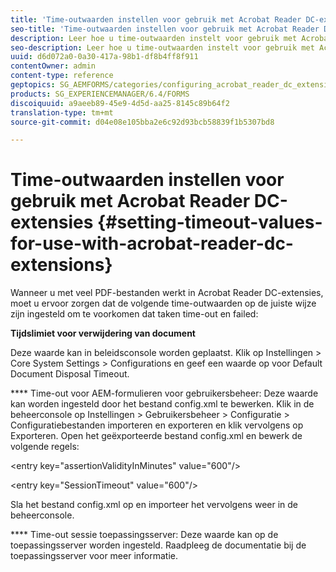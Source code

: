 ```yaml
---
title: 'Time-outwaarden instellen voor gebruik met Acrobat Reader DC-extensies '
seo-title: 'Time-outwaarden instellen voor gebruik met Acrobat Reader DC-extensies '
description: Leer hoe u time-outwaarden instelt voor gebruik met Acrobat Reader DC-extensies.
seo-description: Leer hoe u time-outwaarden instelt voor gebruik met Acrobat Reader DC-extensies.
uuid: d6d072a0-0a30-417a-98b1-df8b4ff8f911
contentOwner: admin
content-type: reference
geptopics: SG_AEMFORMS/categories/configuring_acrobat_reader_dc_extensions
products: SG_EXPERIENCEMANAGER/6.4/FORMS
discoiquuid: a9aeeb89-45e9-4d5d-aa25-8145c89b64f2
translation-type: tm+mt
source-git-commit: d04e08e105bba2e6c92d93bcb58839f1b5307bd8

---
```



# Time-outwaarden instellen voor gebruik met Acrobat Reader DC-extensies {#setting-timeout-values-for-use-with-acrobat-reader-dc-extensions}

Wanneer u met veel PDF-bestanden werkt in Acrobat Reader DC-extensies, moet u ervoor zorgen dat de volgende time-outwaarden op de juiste wijze zijn ingesteld om te voorkomen dat taken time-out en failed:

**Tijdslimiet voor verwijdering van document**

Deze waarde kan in beleidsconsole worden geplaatst. Klik op Instellingen > Core System Settings > Configurations en geef een waarde op voor Default Document Disposal Timeout.

**** Time-out voor AEM-formulieren voor gebruikersbeheer: Deze waarde kan worden ingesteld door het bestand config.xml te bewerken. Klik in de beheerconsole op Instellingen > Gebruikersbeheer > Configuratie > Configuratiebestanden importeren en exporteren en klik vervolgens op Exporteren. Open het geëxporteerde bestand config.xml en bewerk de volgende regels:

&lt;entry key=&quot;assertionValidityInMinutes&quot; value=&quot;600&quot;/>

&lt;entry key=&quot;SessionTimeout&quot; value=&quot;600&quot;/>

Sla het bestand config.xml op en importeer het vervolgens weer in de beheerconsole.

**** Time-out sessie toepassingsserver: Deze waarde kan op de toepassingsserver worden ingesteld. Raadpleeg de documentatie bij de toepassingsserver voor meer informatie.

